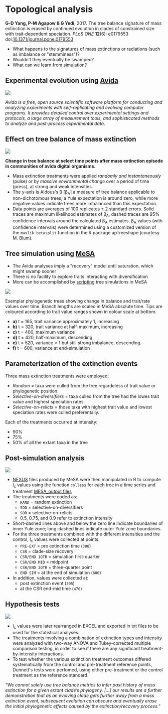 Topological analysis
====================

**G-D Yang, P-M Agapow & G Yedi**, 2017. The tree balance signature of mass extinction is 
erased by continued evolution in clades of constrained size with trait-dependent 
speciation. _PLoS ONE_ **12**(6): e0179553
doi:[10.1371/journal.pone.0179553](https://doi.org/10.1371/journal.pone.0179553)

- What happens to the signatures of mass extinctions or radiations (such as imbalance or
  "stemminess")? 
- Wouldn't they eventually be swamped?
- What can we learn from simulation?

Experimental evolution using [Avida](http://avida.devosoft.org/)
----------------------------------------------------------------

![](lecture/avida.png)

_Avida is a free, open source scientific software platform for conducting and analyzing 
experiments with self-replicating and evolving computer programs. It provides detailed 
control over experimental settings and protocols, a large array of measurement tools, 
and sophisticated methods to analyze and post-process experimental data._

Effect on tree balance of mass extinction
-----------------------------------------

![](lecture/fig1.png)

**Change in tree balance at select time points after mass extinction episode in 
communities of avida digital organisms.**

- Mass extinction treatments were applied _randomly and instantaneously_ (pulse) or by 
  _massive environmental change_ over a period of time (press), at strong and weak 
  intensities.
- The y-axis is Aldous's β [β<sub>A</sub>] a measure of tree balance applicable to 
  non-dichotomous trees; a Yule expectation is around zero, while more negative values 
  indicate trees more imbalanced than this expectation.
- Data points are averages of 100 replicates ± 2 standard errors. Solid traces are 
  maximum likelihood estimates of β<sub>A</sub>, dashed traces are 95% confidence 
  intervals around the calculated β<sub>A</sub> estimates. β<sub>A</sub> values (with 
  confidence intervals) were determined using a customized version of the 
  `maxlik.betasplit` function in the R package apTreeshape (courtesy M. Blum).
  
Tree simulation using [MeSA](http://www.agapow.net/software/mesa/)
------------------------------------------------------------------

- The Avida analyses imply a "recovery" model until saturation, which might swamp sooner
- There is no facility to explore traits interacting with diversification
- More can be accomplished by [scripting](http://datadryad.org/resource/doi:10.5061/dryad.sm379/15)
  tree simulations in MeSA

![](lecture/fig3.png)

Exemplar phylogenetic trees showing change in balance and trait/rate values over time.
Branch lengths are scaled in MeSA absolute time. Tips are coloured according to trait 
value ranges shown in colour scale at bottom.

- **a)** t = 165, trait variance approximately 1, increasing
- **b)** t = 320, trait variance at half-maximum, increasing
- **c)** t = 400, maximum variance
- **d)** t = 420, half-maximum, descending
- **e)** t = 520, variance < 1 but still strong imbalance, descending.
- **f)** t = 600, variance at end-simulation

Parameterization of the extinction events
-----------------------------------------

Three mass extinction treatments were employed: 

- _Random_ = taxa were culled from the tree regardeless of trait value or phylogenetic 
  position. 
- _Selective-on-diversifiers_ = taxa culled from the tree had the lowes trait value and 
  highest speciation rates.
- _Selective-on-relicts_ = those taxa with highest trait value and lowest speciation 
  rates were culled preferentally. 

Each of the treatments occurred at intensity: 
- 90%
- 75% 
- 50% of all the extant taxa in the tree

Post-simulation analysis
------------------------

![](lecture/fig2.png)

- [NEXUS](../../week1/w1d5/lecture1.md#the-nexus-format) files produced by MeSA were then 
  manipulated in R to compute I<sub>c</sub> values using the function `colless` for each 
  tree in a time series and treatment
  [MESA_output files](http://datadryad.org/resource/doi:10.5061/dryad.sm379)
- The treatments were coded as:
  - `RAND` = random extinction 
  - `SOD` = selective-on-diversifiers
  - `SOR` = selective-on-relicts
  - 0.5, 0.75, and 0.9 refer to extinction intensity
- Short-dashed lines above and below the zero line indicate boundaries of inner Yule 
  zone; long-dashed lines indicate outer Yule zone boundaries. 
- For the three treatments combined with the different intensities and the control, 
  I<sub>c</sub> values were collected at points:
  - `PRE-EXT` = pre extinction time (`300`) 
  - `CSR` = clade-size recovery
  - `CSR/END 1QTR` = simulation first-quarter
  - `CSR/END MID` = midpoint
  - `CSR/END 3QTR` = three-quarter point
  - `END SIM` = at the end of simulation (`600`)
- In addition, values were collected at:   
  - post extinction event (`305`)
  - at the CSR end-mid time (`470`)

Hypothesis tests
----------------

![](lecture/fig4.png)

- I<sub>c</sub> values were later rearranged in EXCEL and exported in txt files to be 
  used for the statistical analyses.   
- The treatments involving a combination of extinction types and intensity were analyzed 
  with two-way ANOVA and Tukey-corrected multiple comparison testing, in order to see if 
  there are any significant treatment-by-intensity interactions. 
- To test whether the various extinction treatment outcomes differed systematically from 
  the control and pre-treatment reference points,  Dunnett's tests were perfomed, using 
  either pre-treatment or the control treatment as the reference standard.

_"We cannot solely use tree balance metrics to infer past history of mass extinction for 
a given extant clade’s phylogeny. [...] our results are a further demonstration that as 
an evolving clade gets further away from a mass extinction event, subsequent evolution 
can obscure and eventually erase the initial phylogenetic effects caused by the 
extinction/recovery process."_
